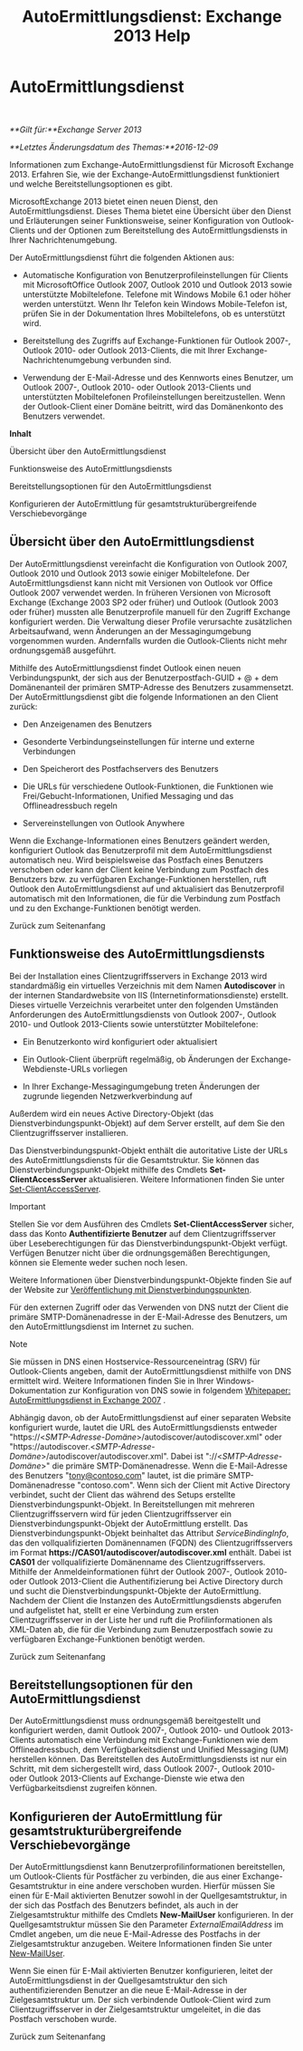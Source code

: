 ﻿---
title: 'AutoErmittlungsdienst: Exchange 2013 Help'
TOCTitle: AutoErmittlungsdienst
ms:assetid: b03c0f21-cbc2-4be8-ad03-73a7dac16ffc
ms:mtpsurl: https://technet.microsoft.com/de-de/library/Bb124251(v=EXCHG.150)
ms:contentKeyID: 50554877
ms.date: 04/24/2018
mtps_version: v=EXCHG.150
ms.translationtype: HT
---

# AutoErmittlungsdienst

 

_**Gilt für:**Exchange Server 2013_

_**Letztes Änderungsdatum des Themas:**2016-12-09_

Informationen zum Exchange-AutoErmittlungsdienst für Microsoft Exchange 2013. Erfahren Sie, wie der Exchange-AutoErmittlungsdienst funktioniert und welche Bereitstellungsoptionen es gibt.

MicrosoftExchange 2013 bietet einen neuen Dienst, den AutoErmittlungsdienst. Dieses Thema bietet eine Übersicht über den Dienst und Erläuterungen seiner Funktionsweise, seiner Konfiguration von Outlook-Clients und der Optionen zum Bereitstellung des AutoErmittlungsdiensts in Ihrer Nachrichtenumgebung.

Der AutoErmittlungsdienst führt die folgenden Aktionen aus:

  - Automatische Konfiguration von Benutzerprofileinstellungen für Clients mit MicrosoftOffice Outlook 2007, Outlook 2010 und Outlook 2013 sowie unterstützte Mobiltelefone. Telefone mit Windows Mobile 6.1 oder höher werden unterstützt. Wenn Ihr Telefon kein Windows Mobile-Telefon ist, prüfen Sie in der Dokumentation Ihres Mobiltelefons, ob es unterstützt wird.

  - Bereitstellung des Zugriffs auf Exchange-Funktionen für Outlook 2007-, Outlook 2010- oder Outlook 2013-Clients, die mit Ihrer Exchange-Nachrichtenumgebung verbunden sind.

  - Verwendung der E-Mail-Adresse und des Kennworts eines Benutzer, um Outlook 2007-, Outlook 2010- oder Outlook 2013-Clients und unterstützten Mobiltelefonen Profileinstellungen bereitzustellen. Wenn der Outlook-Client einer Domäne beitritt, wird das Domänenkonto des Benutzers verwendet.

**Inhalt**

Übersicht über den AutoErmittlungsdienst

Funktionsweise des AutoErmittlungsdiensts

Bereitstellungsoptionen für den AutoErmittlungsdienst

Konfigurieren der AutoErmittlung für gesamtstrukturübergreifende Verschiebevorgänge

## Übersicht über den AutoErmittlungsdienst

Der AutoErmittlungsdienst vereinfacht die Konfiguration von Outlook 2007, Outlook 2010 und Outlook 2013 sowie einiger Mobiltelefone. Der AutoErmittlungsdienst kann nicht mit Versionen von Outlook vor Office Outlook 2007 verwendet werden. In früheren Versionen von Microsoft Exchange (Exchange 2003 SP2 oder früher) und Outlook (Outlook 2003 oder früher) mussten alle Benutzerprofile manuell für den Zugriff Exchange konfiguriert werden. Die Verwaltung dieser Profile verursachte zusätzlichen Arbeitsaufwand, wenn Änderungen an der Messagingumgebung vorgenommen wurden. Andernfalls wurden die Outlook-Clients nicht mehr ordnungsgemäß ausgeführt.

Mithilfe des AutoErmittlungsdienst findet Outlook einen neuen Verbindungspunkt, der sich aus der Benutzerpostfach-GUID + @ + dem Domänenanteil der primären SMTP-Adresse des Benutzers zusammensetzt. Der AutoErmittlungsdienst gibt die folgende Informationen an den Client zurück:

  - Den Anzeigenamen des Benutzers

  - Gesonderte Verbindungseinstellungen für interne und externe Verbindungen

  - Den Speicherort des Postfachservers des Benutzers

  - Die URLs für verschiedene Outlook-Funktionen, die Funktionen wie Frei/Gebucht-Informationen, Unified Messaging und das Offlineadressbuch regeln

  - Servereinstellungen von Outlook Anywhere

Wenn die Exchange-Informationen eines Benutzers geändert werden, konfiguriert Outlook das Benutzerprofil mit dem AutoErmittlungsdienst automatisch neu. Wird beispielsweise das Postfach eines Benutzers verschoben oder kann der Client keine Verbindung zum Postfach des Benutzers bzw. zu verfügbaren Exchange-Funktionen herstellen, ruft Outlook den AutoErmittlungsdienst auf und aktualisiert das Benutzerprofil automatisch mit den Informationen, die für die Verbindung zum Postfach und zu den Exchange-Funktionen benötigt werden.

Zurück zum Seitenanfang

## Funktionsweise des AutoErmittlungsdiensts

Bei der Installation eines Clientzugriffsservers in Exchange 2013 wird standardmäßig ein virtuelles Verzeichnis mit dem Namen **Autodiscover** in der internen Standardwebsite von IIS (Internetinformationsdienste) erstellt. Dieses virtuelle Verzeichnis verarbeitet unter den folgenden Umständen Anforderungen des AutoErmittlungsdiensts von Outlook 2007-, Outlook 2010- und Outlook 2013-Clients sowie unterstützter Mobiltelefone:

  - Ein Benutzerkonto wird konfiguriert oder aktualisiert

  - Ein Outlook-Client überprüft regelmäßig, ob Änderungen der Exchange-Webdienste-URLs vorliegen

  - In Ihrer Exchange-Messagingumgebung treten Änderungen der zugrunde liegenden Netzwerkverbindung auf

Außerdem wird ein neues Active Directory-Objekt (das Dienstverbindungspunkt-Objekt) auf dem Server erstellt, auf dem Sie den Clientzugriffsserver installieren.

Das Dienstverbindungspunkt-Objekt enthält die autoritative Liste der URLs des AutoErmittlungsdiensts für die Gesamtstruktur. Sie können das Dienstverbindungspunkt-Objekt mithilfe des Cmdlets **Set-ClientAccessServer** aktualisieren. Weitere Informationen finden Sie unter [Set-ClientAccessServer](https://technet.microsoft.com/de-de/library/bb125157\(v=exchg.150\)).


> [!IMPORTANT]
> Stellen Sie vor dem Ausführen des Cmdlets <STRONG>Set-ClientAccessServer</STRONG> sicher, dass das Konto <STRONG>Authentifizierte Benutzer</STRONG> auf dem Clientzugriffsserver über Leseberechtigungen für das Dienstverbindungspunkt-Objekt verfügt. Verfügen Benutzer nicht über die ordnungsgemäßen Berechtigungen, können sie Elemente weder suchen noch lesen.



Weitere Informationen über Dienstverbindungspunkt-Objekte finden Sie auf der Website zur [Veröffentlichung mit Dienstverbindungspunkten](https://go.microsoft.com/fwlink/p/?linkid=72744).

Für den externen Zugriff oder das Verwenden von DNS nutzt der Client die primäre SMTP-Domänenadresse in der E-Mail-Adresse des Benutzers, um den AutoErmittlungsdienst im Internet zu suchen.


> [!NOTE]
> Sie müssen in DNS einen Hostservice-Ressourceneintrag (SRV) für Outlook-Clients angeben, damit der AutoErmittlungsdienst mithilfe von DNS ermittelt wird. Weitere Informationen finden Sie in Ihrer Windows-Dokumentation zur Konfiguration von DNS sowie in folgendem <A href="https://go.microsoft.com/fwlink/p/?linkid=85214">Whitepaper: AutoErmittlungsdienst in Exchange 2007</A> .



Abhängig davon, ob der AutoErmittlungsdienst auf einer separaten Website konfiguriert wurde, lautet die URL des AutoErmittlungsdiensts entweder "https://\<*SMTP-Adresse-Domäne*\>/autodiscover/autodiscover.xml" oder "https://autodiscover.\<*SMTP-Adresse-Domäne*\>/autodiscover/autodiscover.xml". Dabei ist "://\<*SMTP-Adresse-Domäne*\>" die primäre SMTP-Domänenadresse. Wenn die E-Mail-Adresse des Benutzers "tony@contoso.com" lautet, ist die primäre SMTP-Domänenadresse "contoso.com". Wenn sich der Client mit Active Directory verbindet, sucht der Client das während des Setups erstellte Dienstverbindungspunkt-Objekt. In Bereitstellungen mit mehreren Clientzugriffsservern wird für jeden Clientzugriffsserver ein Dienstverbindungspunkt-Objekt der AutoErmittlung erstellt. Das Dienstverbindungspunkt-Objekt beinhaltet das Attribut *ServiceBindingInfo*, das den vollqualifizierten Domänennamen (FQDN) des Clientzugriffsservers im Format **https://CAS01/autodiscover/autodiscover.xml** enthält. Dabei ist **CAS01** der vollqualifizierte Domänenname des Clientzugriffsservers. Mithilfe der Anmeldeinformationen führt der Outlook 2007-, Outlook 2010- oder Outlook 2013-Client die Authentifizierung bei Active Directory durch und sucht die Dienstverbindungspunkt-Objekte der AutoErmittlung. Nachdem der Client die Instanzen des AutoErmittlungsdiensts abgerufen und aufgelistet hat, stellt er eine Verbindung zum ersten Clientzugriffsserver in der Liste her und ruft die Profilinformationen als XML-Daten ab, die für die Verbindung zum Benutzerpostfach sowie zu verfügbaren Exchange-Funktionen benötigt werden.

Zurück zum Seitenanfang

## Bereitstellungsoptionen für den AutoErmittlungsdienst

Der AutoErmittlungsdienst muss ordnungsgemäß bereitgestellt und konfiguriert werden, damit Outlook 2007-, Outlook 2010- und Outlook 2013-Clients automatisch eine Verbindung mit Exchange-Funktionen wie dem Offlineadressbuch, dem Verfügbarkeitsdienst und Unified Messaging (UM) herstellen können. Das Bereitstellen des AutoErmittlungsdiensts ist nur ein Schritt, mit dem sichergestellt wird, dass Outlook 2007-, Outlook 2010- oder Outlook 2013-Clients auf Exchange-Dienste wie etwa den Verfügbarkeitsdienst zugreifen können.

## Konfigurieren der AutoErmittlung für gesamtstrukturübergreifende Verschiebevorgänge

Der AutoErmittlungsdienst kann Benutzerprofilinformationen bereitstellen, um Outlook-Clients für Postfächer zu verbinden, die aus einer Exchange-Gesamtstruktur in eine andere verschoben wurden. Hierfür müssen Sie einen für E-Mail aktivierten Benutzer sowohl in der Quellgesamtstruktur, in der sich das Postfach des Benutzers befindet, als auch in der Zielgesamtstruktur mithilfe des Cmdlets **New-MailUser** konfigurieren. In der Quellgesamtstruktur müssen Sie den Parameter *ExternalEmailAddress* im Cmdlet angeben, um die neue E-Mail-Adresse des Postfachs in der Zielgesamtstruktur anzugeben. Weitere Informationen finden Sie unter [New-MailUser](https://technet.microsoft.com/de-de/library/aa996335\(v=exchg.150\)).

Wenn Sie einen für E-Mail aktivierten Benutzer konfigurieren, leitet der AutoErmittlungsdienst in der Quellgesamtstruktur den sich authentifizierenden Benutzer an die neue E-Mail-Adresse in der Zielgesamtstruktur um. Der sich verbindende Outlook-Client wird zum Clientzugriffsserver in der Zielgesamtstruktur umgeleitet, in die das Postfach verschoben wurde.

Zurück zum Seitenanfang

